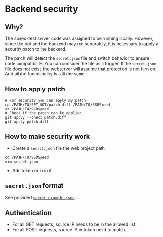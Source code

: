 # Backend security

## Why?

The speed-test server code was assigned to be running locally. However, since the bot and the backend may run separately, it is necessary to apply a security patch to the backend.

The patch will detect the `secret.json` file and switch behavior to ensure code compatibility. You can consider the file as a trigger. If the `secret.json` file does not exist, the webserver will assume that protection is not turn on. And all the functionality is still the same.

## How to apply patch

```shell script
# For security you can apply my patch
cp /PATH/TO/SPT_BOT/patch.diff /PATH/TO/SSRSpeed
cd /PATH/TO/SSRSpeed
# Check if the patch can be applied
git apply --check patch.diff
git apply patch.diff
```

## How to make security work

- Create a `secret.json` file the web project path

```shell script
cd /PATH/TO/SSRSpeed
vim secret.json
```

- Add token or ip in it

## `secret.json` format

See provided [`secret_example.json`](https://github.com/Avimitin/SSRSpeed/blob/master/secret_example.json) .

## Authentication

- For all GET requests, source IP needs to be in the allowed list.
- For all POST requests, source IP or token need to match.
